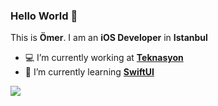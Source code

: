 ### Hello World 👋

This is **Ömer**. I am an **iOS Developer** in **Istanbul**

- 💻 I’m currently working at **[Teknasyon](https://teknasyon.com)**
- 🌱 I’m currently learning **[SwiftUI](https://developer.apple.com/documentation/swiftui)**

<a href="https://github.com/antonkomarev/github-profile-views-counter">
    <img src="https://komarev.com/ghpvc/?username=omervaroglu">
</a>

